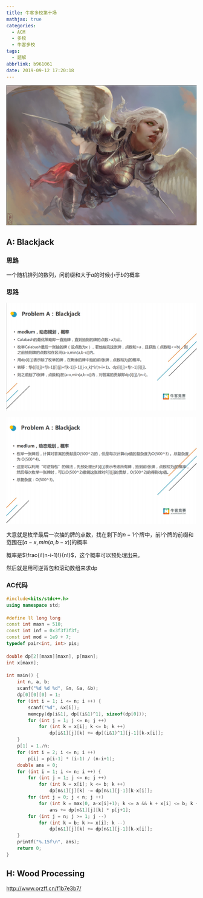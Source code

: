 ```yaml
---
title: 牛客多校第十场
mathjax: true
categories:
  - ACM
  - 多校
  - 牛客多校
tags:
  - 题解
abbrlink: b961061
date: 2019-09-12 17:20:18
---
```


![header](牛客多校第十场/header.jpg)

<!-- less-->

## A: Blackjack

### 思路

一个随机排列的数列，问前缀和大于$a$的时候小于$b$的概率

### 思路

![img1](牛客多校第十场/img1.png)

![img2](牛客多校第十场/img2.png)

大意就是枚举最后一次抽的牌的点数，找在剩下的$n-1$个牌中，前$i$个牌的前缀和范围在$[a-x,min(a,b-x)]$的概率

概率是$\frac{i!(n-i-1)!}{n!}$，这个概率可以预处理出来。

然后就是用可逆背包和滚动数组来求dp

### AC代码

```cpp
#include<bits/stdc++.h>
using namespace std;

#define ll long long
const int maxn = 510;
const int inf = 0x3f3f3f3f;
const int mod = 1e9 + 7;
typedef pair<int, int> pis;

double dp[2][maxn][maxn], p[maxn];
int x[maxn];

int main() { 
    int n, a, b;
    scanf("%d %d %d", &n, &a, &b);
    dp[0][0][0] = 1;
    for (int i = 1; i <= n; i ++) {
        scanf("%d", &x[i]);
        memcpy(dp[i&1], dp[(i&1)^1], sizeof(dp[0]));
        for (int j = 1; j <= n; j ++) 
            for (int k = x[i]; k <= b; k ++) 
                dp[i&1][j][k] += dp[(i&1)^1][j-1][k-x[i]];
    }
    p[1] = 1./n;
    for (int i = 2; i <= n; i ++)
        p[i] = p[i-1] * (i-1) / (n-i+1);
    double ans = 0;
    for (int i = 1; i <= n; i ++) {
        for (int j = 1; j <= n; j ++) 
            for (int k = x[i]; k <= b; k ++)
                dp[n&1][j][k] -= dp[n&1][j-1][k-x[i]];
        for (int j = 0; j < n; j ++)
            for (int k = max(0, a-x[i]+1); k <= a && k + x[i] <= b; k ++) 
                ans += dp[n&1][j][k] * p[j+1];
        for (int j = n; j >= 1; j --) 
            for (int k = b; k >= x[i]; k --) 
                dp[n&1][j][k] += dp[n&1][j-1][k-x[i]];
    }
    printf("%.15f\n", ans);
    return 0;
}
```

## H: Wood Processing

http://www.orzff.cn/f1b7e3b7/


